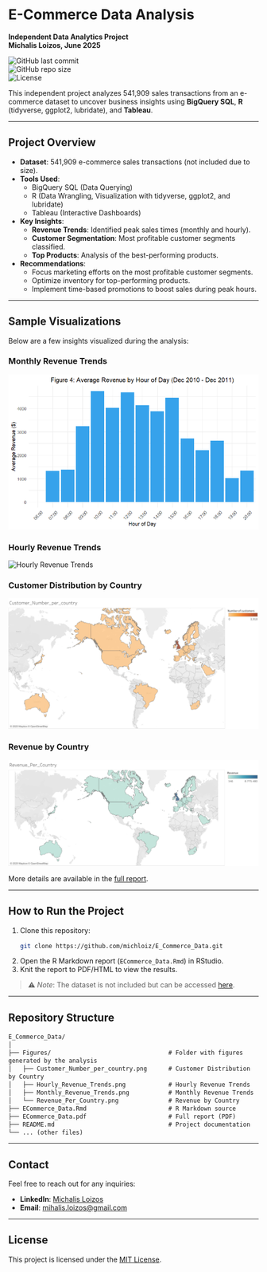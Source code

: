 # E-Commerce Data Analysis

**Independent Data Analytics Project**  
**Michalis Loizos, June 2025**

![GitHub last commit](https://img.shields.io/github/last-commit/michloiz/E_Commerce_Data)  
![GitHub repo size](https://img.shields.io/github/repo-size/michloiz/E_Commerce_Data)  
![License](https://img.shields.io/badge/license-MIT-green)

This independent project analyzes 541,909 sales transactions from an e-commerce dataset to uncover business insights using **BigQuery SQL**, **R** (tidyverse, ggplot2, lubridate), and **Tableau**.  

---

## Project Overview

- **Dataset**: 541,909 e-commerce sales transactions (not included due to size).
- **Tools Used**:  
  - BigQuery SQL (Data Querying)  
  - R (Data Wrangling, Visualization with tidyverse, ggplot2, and lubridate)  
  - Tableau (Interactive Dashboards)  
- **Key Insights**:  
  - **Revenue Trends**: Identified peak sales times (monthly and hourly).  
  - **Customer Segmentation**: Most profitable customer segments classified.  
  - **Top Products**: Analysis of the best-performing products.  
- **Recommendations**:  
  - Focus marketing efforts on the most profitable customer segments.  
  - Optimize inventory for top-performing products.  
  - Implement time-based promotions to boost sales during peak hours.

---

## Sample Visualizations

Below are a few insights visualized during the analysis:

### Monthly Revenue Trends
![Monthly Revenue Trends](Figures/Hourly_Revenue_Trend.png)

### Hourly Revenue Trends
![Hourly Revenue Trends](Figures/Hourly_Revenue_Trends.png)

### Customer Distribution by Country
![Customer Distribution by Country](Figures/Customer_Number_per_country.png)

### Revenue by Country
![Revenue by Country](Figures/Revenue_Per_Country.png)

More details are available in the [full report](E_Commerce_Report.pdf).

---

## How to Run the Project

1. Clone this repository:
   ```bash
   git clone https://github.com/michloiz/E_Commerce_Data.git
   ```
2. Open the R Markdown report (`ECommerce_Data.Rmd`) in RStudio.
3. Knit the report to PDF/HTML to view the results.

> ⚠️ *Note*: The dataset is not included but can be accessed [here](https://www.kaggle.com/datasets/carrie1/ecommerce-data).

---

## Repository Structure

```
E_Commerce_Data/
│
├── Figures/                                 # Folder with figures generated by the analysis
│   ├── Customer_Number_per_country.png      # Customer Distribution by Country
│   ├── Hourly_Revenue_Trends.png            # Hourly Revenue Trends
│   ├── Monthly_Revenue_Trends.png           # Monthly Revenue Trends
│   └── Revenue_Per_Country.png              # Revenue by Country
├── ECommerce_Data.Rmd                       # R Markdown source
├── ECommerce_Data.pdf                       # Full report (PDF)
├── README.md                                # Project documentation
└── ... (other files)
```

---

## Contact

Feel free to reach out for any inquiries:

- **LinkedIn**: [Michalis Loizos](https://www.linkedin.com/in/michalis-loizos/)  
- **Email**: [mihalis.loizos@gmail.com](mailto:mihalis.loizos@gmail.com)

---

## License

This project is licensed under the [MIT License](LICENSE).
